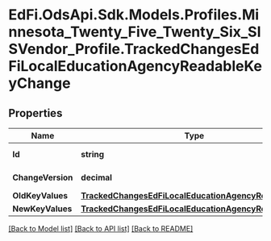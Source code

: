 # EdFi.OdsApi.Sdk.Models.Profiles.Minnesota_Twenty_Five_Twenty_Six_SISVendor_Profile.TrackedChangesEdFiLocalEducationAgencyReadableKeyChange

## Properties

Name | Type | Description | Notes
------------ | ------------- | ------------- | -------------
**Id** | **string** | Resource identifier | [optional] 
**ChangeVersion** | **decimal** | Change version | [optional] 
**OldKeyValues** | [**TrackedChangesEdFiLocalEducationAgencyReadableKey**](TrackedChangesEdFiLocalEducationAgencyReadableKey.md) |  | [optional] 
**NewKeyValues** | [**TrackedChangesEdFiLocalEducationAgencyReadableKey**](TrackedChangesEdFiLocalEducationAgencyReadableKey.md) |  | [optional] 

[[Back to Model list]](../README.md#documentation-for-models) [[Back to API list]](../README.md#documentation-for-api-endpoints) [[Back to README]](../README.md)

